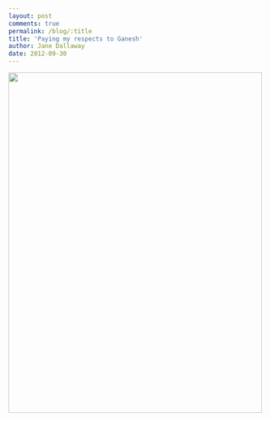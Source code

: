 ```yaml
---
layout: post
comments: true
permalink: /blog/:title
title: 'Paying my respects to Ganesh'
author: Jane Dallaway
date: 2012-09-30
---
```


<div>
<a href="//static.skitters.dallaway.com/YRphoto.JPG">
<img width="500" src="//static.skitters.dallaway.com/YRphoto.JPG.500.JPG" height="670">
</a>
</div>


 
    
